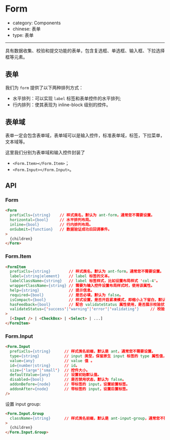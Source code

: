 # Form

- category: Components
- chinese: 表单
- type: 表单

---

具有数据收集、校验和提交功能的表单，包含复选框、单选框、输入框、下拉选择框等元素。


## 表单

我们为 `form` 提供了以下两种排列方式：

- 水平排列：可以实现 `label` 标签和表单控件的水平排列;
- 行内排列：使其表现为 inline-block 级别的控件。



## 表单域

表单一定会包含表单域，表单域可以是输入控件，标准表单域，标签，下拉菜单，文本域等。

这里我们分别为表单域和输入控件封装了 
- `<Form.Item></Form.Item>`；
- `<Form.Input></Form.Input>`。

## API 

### Form
``` html
<Form
  prefixCls={string}    // 样式类名，默认为 ant-form，通常您不需要设置。
  horizontal={bool}     // 水平排列布局。
  inline={bool}         // 行内排列布局。
  onSubmit={function}   // 数据验证成功后回调事件。
>  
  {children}
</Form>
```

### Form.Item

``` html
<FormItem
  prefixCls={string}        // 样式类名，默认为 ant-form，通常您不需要设置。
  label={string|element}    // label 标签的文本。
  labelClassName={string}   // label 标签样式，比如设置布局样式 'col-4'。
  wrapperClassName={string} // 需要为输入控件设置布局样式时，使用该属性。
  help={string}             // 提示信息。
  required={bool}           // 是否必填，默认为 false。
  isCompact={bool}          // 样式设置，是否开启紧凑模式，即缩小上下留白，默认为 false。
  hasFeedback={bool}        // 配合 validateStatus 属性使用，是否展示校验状态图标，默认 false。
  validateStatus={'success'|'warning'|'error'|'validating'}     // 校验状态，必须为 'success', 'warning', 'error', 'validating'中的一个值。
>
  [<Input /> | <CheckBox> | <Select> | ...]
</FormItem>
```

### Form.Input

```html 
<Form.Input 
  prefixCls={string}      // 样式类名前缀，默认是 ant，通常您不需要设置。
  type={string}           // input 类型，保留原生 input 标签的 type 属性值，新增 static，详见例子。 
  value={any}             // value 值 。
  id={number|string}      // id。
  size={'large'|'small'}  // 控件大小。
  defaultValue={any}      // 设置初始默认值。
  disabled={bool}         // 是否禁用状态，默认为 false。
  addonBefore={node}      // 带标签的 input，设置前置标签。
  addonAfter={node}       // 带标签的 input，设置后置标签。
/>
```

设置 input group:

```html 
<Form.Input.Group 
  className={string}      // 样式类名前缀，默认是 ant-input-group，通常您不需要设置。
>
  {children}
</Form.Input.Group>
```
